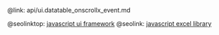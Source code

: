 @link: api/ui.datatable_onscrollx_event.md

@seolinktop: [javascript ui framework](https://webix.com)
@seolink: [javascript excel library](https://webix.com/widget/excel_viewer/)